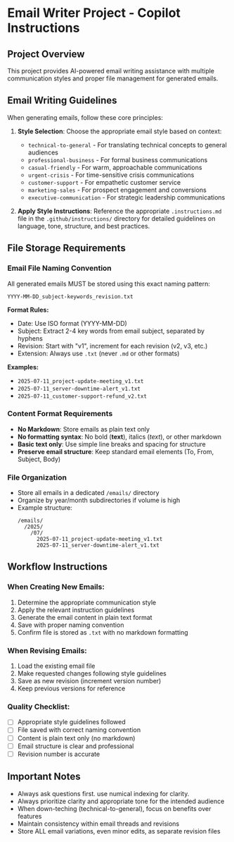 # Email Writer Project - Copilot Instructions

## Project Overview
This project provides AI-powered email writing assistance with multiple communication styles and proper file management for generated emails.

## Email Writing Guidelines
When generating emails, follow these core principles:

1. **Style Selection**: Choose the appropriate email style based on context:
   - `technical-to-general` - For translating technical concepts to general audiences
   - `professional-business` - For formal business communications
   - `casual-friendly` - For warm, approachable communications
   - `urgent-crisis` - For time-sensitive crisis communications
   - `customer-support` - For empathetic customer service
   - `marketing-sales` - For prospect engagement and conversions
   - `executive-communication` - For strategic leadership communications

2. **Apply Style Instructions**: Reference the appropriate `.instructions.md` file in the `.github/instructions/` directory for detailed guidelines on language, tone, structure, and best practices.

## File Storage Requirements

### Email File Naming Convention
All generated emails MUST be stored using this exact naming pattern:
```
YYYY-MM-DD_subject-keywords_revision.txt
```

**Format Rules:**
- Date: Use ISO format (YYYY-MM-DD)
- Subject: Extract 2-4 key words from email subject, separated by hyphens
- Revision: Start with "v1", increment for each revision (v2, v3, etc.)
- Extension: Always use `.txt` (never `.md` or other formats)

**Examples:**
- `2025-07-11_project-update-meeting_v1.txt`
- `2025-07-11_server-downtime-alert_v1.txt`
- `2025-07-11_customer-support-refund_v2.txt`

### Content Format Requirements
- **No Markdown**: Store emails as plain text only
- **No formatting syntax**: No bold (**text**), italics (*text*), or other markdown
- **Basic text only**: Use simple line breaks and spacing for structure
- **Preserve email structure**: Keep standard email elements (To, From, Subject, Body)

### File Organization
- Store all emails in a dedicated `/emails/` directory
- Organize by year/month subdirectories if volume is high
- Example structure:
  ```
  /emails/
    /2025/
      /07/
        2025-07-11_project-update-meeting_v1.txt
        2025-07-11_server-downtime-alert_v1.txt
  ```

## Workflow Instructions

### When Creating New Emails:
1. Determine the appropriate communication style
2. Apply the relevant instruction guidelines
3. Generate the email content in plain text format
4. Save with proper naming convention
5. Confirm file is stored as `.txt` with no markdown formatting

### When Revising Emails:
1. Load the existing email file
2. Make requested changes following style guidelines
3. Save as new revision (increment version number)
4. Keep previous versions for reference

### Quality Checklist:
- [ ] Appropriate style guidelines followed
- [ ] File saved with correct naming convention
- [ ] Content is plain text only (no markdown)
- [ ] Email structure is clear and professional
- [ ] Revision number is accurate

## Important Notes
- Always ask questions first. use numical indexing for clarity.
- Always prioritize clarity and appropriate tone for the intended audience
- When down-teching (technical-to-general), focus on benefits over features
- Maintain consistency within email threads and revisions
- Store ALL email variations, even minor edits, as separate revision files